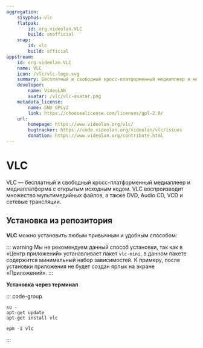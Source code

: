 ```yaml
---
aggregation:
    sisyphus: vlc
    flatpak:
        id: org.videolan.VLC
        build: unofficial
    snap:
        id: vlc
        build: official
appstream:
    id: org.videolan.VLC
    name: VLC
    icon: /vlc/vlc-logo.svg
    summary: Бесплатный и свободный кросс-платформенный медиаплеер и медиаплатформа с открытым исходным кодом.
    developer:
        name: VideoLAN
        avatar: /vlc/vlc-avatar.png
    metadata_license:
        name: GNU GPLv2
        link: https://choosealicense.com/licenses/gpl-2.0/
    url:
        homepage: https://www.videolan.org/vlc/
        bugtracker: https://code.videolan.org/videolan/vlc/issues
        donation: https://www.videolan.org/contribute.html
---
```


# VLC

VLC — бесплатный и свободный кросс-платформенный медиаплеер и медиаплатформа с открытым исходным кодом. VLC воспроизводит множество мультимедийных файлов, а также DVD, Audio CD, VCD и сетевые трансляции.

## Установка из репозитория

**VLC** можно установить любым привычным и удобным способом:

<!--@include: @apps/_parts/install/software-repo.md-->

::: warning
Мы не рекомендуем данный способ установки, так как в «Центр приложений» устанавливает пакет `vlc-mini`, в данном пакете содержится минимальный набор зависимостей. К примеру, после установки приложения не будет создан ярлык на экране «Приложений».
:::

**Установка через терминал**

::: code-group

```shell[apt-get]
su -
apt-get update
apt-get install vlc
```

```shell[epm]
epm -i vlc
```

:::

<!--@include: @apps/_parts/install/content-flatpak.md-->
<!--@include: @apps/_parts/install/content-snap.md-->
